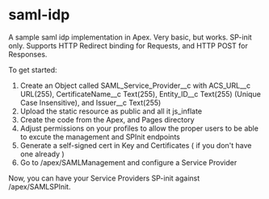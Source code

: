 saml-idp
=================

A sample saml idp implementation in Apex.  Very basic, but works. SP-init only.  Supports HTTP Redirect binding for Requests, and HTTP POST for Responses.

To get started:

1. Create an Object called SAML_Service_Provider__c with ACS_URL__c	URL(255), CertificateName__c Text(255), Entity_ID__c Text(255) (Unique Case Insensitive), and Issuer__c Text(255)
2. Upload the static resource as public and all it js_inflate
3. Create the code from the Apex, and Pages directory
4. Adjust permissions on your profiles to allow the proper users to be able to excute the management and SPInit endpoints
5. Generate a self-signed cert in Key and Certificates ( if you don't have one already )
6. Go to /apex/SAMLManagement and configure a Service Provider

Now, you can have your Service Providers SP-init against /apex/SAMLSPInit.   


